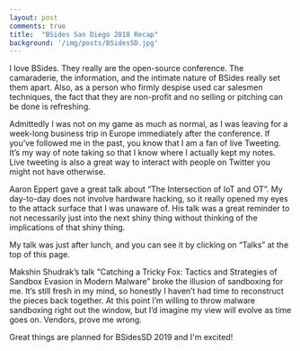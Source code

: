 ```yaml
---
layout: post
comments: true
title:  "BSides San Diego 2018 Recap"
background: '/img/posts/BSidesSD.jpg'
---
```


<p>I love BSides. They really are the open-source conference. The camaraderie, the information, and the intimate nature of BSides really set them apart. Also, as a person who firmly despise used car salesmen techniques, the fact that they are non-profit and no selling or pitching can be done is refreshing.</p>

<p>Admittedly I was not on my game as much as normal, as I was leaving for a week-long business trip in Europe immediately after the conference. If you’ve followed me in the past, you know that I am a fan of live Tweeting. It’s my way of note taking so that I know where I actually kept my notes. Live tweeting is also a great way to interact with people on Twitter you might not have otherwise.</p>

<p>Aaron Eppert gave a great talk about “The Intersection of IoT and OT”. My day-to-day does not involve hardware hacking, so it really opened my eyes to the attack surface that I was unaware of. His talk was a great reminder to not necessarily just into the next shiny thing without thinking of the implications of that shiny thing.</p>

<p>My talk was just after lunch, and you can see it by clicking on “Talks” at the top of this page.</p>

<p>Makshin Shudrak’s talk “Catching a Tricky Fox: Tactics and Strategies of Sandbox Evasion in Modern Malware” broke the illusion of sandboxing for me. It’s still fresh in my mind, so honestly I haven’t had time to reconstruct the pieces back together. At this point I’m willing to throw malware sandboxing right out the window, but I’d imagine my view will evolve as time goes on. Vendors, prove me wrong.</p>

<p>Great things are planned for BSidesSD 2019 and I'm excited!</p>